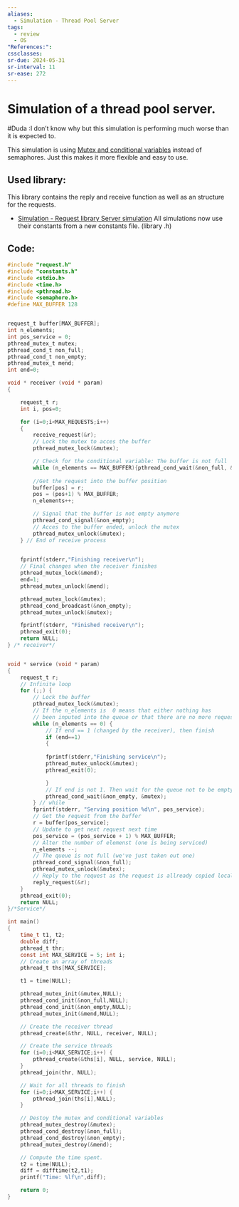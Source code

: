 ```yaml
---
aliases:
  - Simulation - Thread Pool Server
tags:
  - review
  - OS
"References:": 
cssclasses:
sr-due: 2024-05-31
sr-interval: 11
sr-ease: 272
---
```

# Simulation of a thread pool server. 
#Duda :I don’t know why but this simulation is performing much worse than it is expected to. 

This simulation is using [Mutex and conditional variables](20240504%20-%20162315%20-%20Mutex%20and%20conditional%20variables.md) instead of semaphores. Just this makes it more flexible and easy to use. 
## Used library: 
This library contains the reply and receive function as well as an structure for the requests.
+ [Simulation - Request library Server simulation](20240509%20-%20155259%20-%20Simulation%20-%20Request%20library%20Server%20simulation.md)
All simulations now use their constants from a new constants file. (library .h)
## Code: 

```c
#include "request.h"
#include "constants.h"
#include <stdio.h>
#include <time.h>
#include <pthread.h>
#include <semaphore.h>
#define MAX_BUFFER 128


request_t buffer[MAX_BUFFER];
int n_elements;
int pos_service = 0;
pthread_mutex_t mutex;
pthread_cond_t non_full;
pthread_cond_t non_empty;
pthread_mutex_t mend;
int end=0;

void * receiver (void * param)
{

    request_t r;
    int i, pos=0;

    for (i=0;i<MAX_REQUESTS;i++)
    {
        receive_request(&r);
        // Lock the mutex to acces the buffer
        pthread_mutex_lock(&mutex);

        // Check for the conditional variable: The buffer is not full
        while (n_elements == MAX_BUFFER){pthread_cond_wait(&non_full, &mutex);}
        
        //Get the request into the buffer position 
        buffer[pos] = r;
        pos = (pos+1) % MAX_BUFFER;
        n_elements++;

        // Signal that the buffer is not empty anymore
        pthread_cond_signal(&non_empty);
        // Acces to the buffer ended, unlock the mutex
        pthread_mutex_unlock(&mutex);
    } // End of receive process

    
    fprintf(stderr,"Finishing receiver\n");
    // Final changes when the receiver finishes
    pthread_mutex_lock(&mend);
    end=1;
    pthread_mutex_unlock(&mend);

    pthread_mutex_lock(&mutex);
    pthread_cond_broadcast(&non_empty);
    pthread_mutex_unlock(&mutex);

    fprintf(stderr, "Finished receiver\n");
    pthread_exit(0);
    return NULL;
} /* receiver*/


void * service (void * param)
{
    request_t r;
    // Infinite loop
    for (;;) {
        // Lock the buffer
        pthread_mutex_lock(&mutex);
        // If the n_elements is  0 means that either nothing has 
        // been inputed into the queue or that there are no more requests.
        while (n_elements == 0) {
            // If end == 1 (changed by the receiver), then finish
            if (end==1) 
            {
            
            fprintf(stderr,"Finishing service\n");
            pthread_mutex_unlock(&mutex);
            pthread_exit(0);

            }
            // If end is not 1. Then wait for the queue not to be empty
            pthread_cond_wait(&non_empty, &mutex);
        } // while
        fprintf(stderr, "Serving position %d\n", pos_service);
        // Get the request from the buffer
        r = buffer[pos_service];
        // Update to get next request next time
        pos_service = (pos_service + 1) % MAX_BUFFER;
        // Alter the number of elemenst (one is being serviced)
        n_elements --;
        // The queue is not full (we've just taken out one)
        pthread_cond_signal(&non_full);
        pthread_mutex_unlock(&mutex);
        // Reply to the request as the request is allready copied locally.
        reply_request(&r);
    }
    pthread_exit(0);
    return NULL;
}/*Service*/

int main()
{
    time_t t1, t2;
    double diff;
    pthread_t thr;
    const int MAX_SERVICE = 5; int i;
    // Create an array of threads
    pthread_t ths[MAX_SERVICE];

    t1 = time(NULL);

    pthread_mutex_init(&mutex,NULL);
    pthread_cond_init(&non_full,NULL);
    pthread_cond_init(&non_empty,NULL);
    pthread_mutex_init(&mend,NULL);

    // Create the receiver thread
    pthread_create(&thr, NULL, receiver, NULL);

    // Create the service threads
    for (i=0;i<MAX_SERVICE;i++) {
        pthread_create(&ths[i], NULL, service, NULL);
    }
    pthread_join(thr, NULL);

    // Wait for all threads to finish
    for (i=0;i<MAX_SERVICE;i++) {
        pthread_join(ths[i],NULL);
    }

    // Destoy the mutex and conditional variables
    pthread_mutex_destroy(&mutex);
    pthread_cond_destroy(&non_full);
    pthread_cond_destroy(&non_empty);
    pthread_mutex_destroy(&mend);

    // Compute the time spent.
    t2 = time(NULL);
    diff = difftime(t2,t1);
    printf("Time: %lf\n",diff);

    return 0;
}


```

